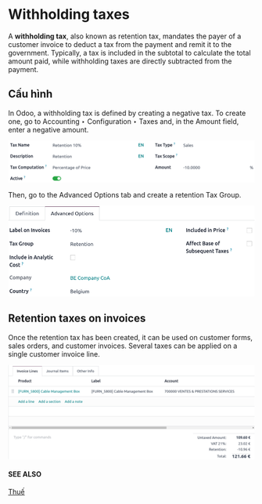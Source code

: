 # Withholding taxes

A **withholding tax**, also known as retention tax, mandates the payer of a customer invoice to
deduct a tax from the payment and remit it to the government. Typically, a tax is included in the
subtotal to calculate the total amount paid, while withholding taxes are directly subtracted from
the payment.

## Cấu hình

In Odoo, a withholding tax is defined by creating a negative tax. To create one, go
to Accounting ‣ Configuration ‣ Taxes and, in the Amount field,
enter a negative amount.

![negative tax amount in field](../../../../_images/negative-amount.png)

Then, go to the Advanced Options tab and create a retention Tax Group.

![tax group for retention tax.](../../../../_images/tax-group.png)

## Retention taxes on invoices

Once the retention tax has been created, it can be used on customer forms, sales orders, and
customer invoices.
Several taxes can be applied on a single customer invoice line.

![invoice lines with taxes](../../../../_images/invoice-tax.png)

#### SEE ALSO
[Thuế](../taxes.md)
